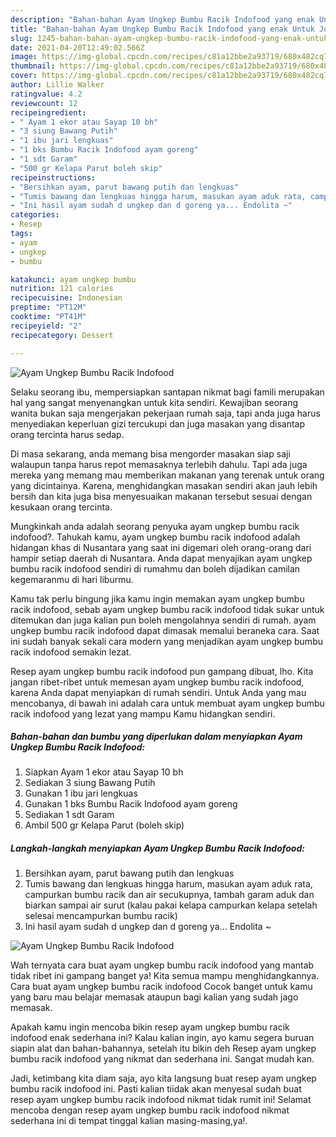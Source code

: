 ```yaml
---
description: "Bahan-bahan Ayam Ungkep Bumbu Racik Indofood yang enak Untuk Jualan"
title: "Bahan-bahan Ayam Ungkep Bumbu Racik Indofood yang enak Untuk Jualan"
slug: 1245-bahan-bahan-ayam-ungkep-bumbu-racik-indofood-yang-enak-untuk-jualan
date: 2021-04-20T12:49:02.566Z
image: https://img-global.cpcdn.com/recipes/c81a12bbe2a93719/680x482cq70/ayam-ungkep-bumbu-racik-indofood-foto-resep-utama.jpg
thumbnail: https://img-global.cpcdn.com/recipes/c81a12bbe2a93719/680x482cq70/ayam-ungkep-bumbu-racik-indofood-foto-resep-utama.jpg
cover: https://img-global.cpcdn.com/recipes/c81a12bbe2a93719/680x482cq70/ayam-ungkep-bumbu-racik-indofood-foto-resep-utama.jpg
author: Lillie Walker
ratingvalue: 4.2
reviewcount: 12
recipeingredient:
- " Ayam 1 ekor atau Sayap 10 bh"
- "3 siung Bawang Putih"
- "1 ibu jari lengkuas"
- "1 bks Bumbu Racik Indofood ayam goreng"
- "1 sdt Garam"
- "500 gr Kelapa Parut boleh skip"
recipeinstructions:
- "Bersihkan ayam, parut bawang putih dan lengkuas"
- "Tumis bawang dan lengkuas hingga harum, masukan ayam aduk rata, campurkan bumbu racik dan air secukupnya, tambah garam aduk dan biarkan sampai air surut (kalau pakai kelapa campurkan kelapa setelah selesai mencampurkan bumbu racik)"
- "Ini hasil ayam sudah d ungkep dan d goreng ya... Endolita ~"
categories:
- Resep
tags:
- ayam
- ungkep
- bumbu

katakunci: ayam ungkep bumbu 
nutrition: 121 calories
recipecuisine: Indonesian
preptime: "PT12M"
cooktime: "PT41M"
recipeyield: "2"
recipecategory: Dessert

---
```



![Ayam Ungkep Bumbu Racik Indofood](https://img-global.cpcdn.com/recipes/c81a12bbe2a93719/680x482cq70/ayam-ungkep-bumbu-racik-indofood-foto-resep-utama.jpg)

Selaku seorang ibu, mempersiapkan santapan nikmat bagi famili merupakan hal yang sangat menyenangkan untuk kita sendiri. Kewajiban seorang  wanita bukan saja mengerjakan pekerjaan rumah saja, tapi anda juga harus menyediakan keperluan gizi tercukupi dan juga masakan yang disantap orang tercinta harus sedap.

Di masa  sekarang, anda memang bisa mengorder masakan siap saji walaupun tanpa harus repot memasaknya terlebih dahulu. Tapi ada juga mereka yang memang mau memberikan makanan yang terenak untuk orang yang dicintainya. Karena, menghidangkan masakan sendiri akan jauh lebih bersih dan kita juga bisa menyesuaikan makanan tersebut sesuai dengan kesukaan orang tercinta. 



Mungkinkah anda adalah seorang penyuka ayam ungkep bumbu racik indofood?. Tahukah kamu, ayam ungkep bumbu racik indofood adalah hidangan khas di Nusantara yang saat ini digemari oleh orang-orang dari hampir setiap daerah di Nusantara. Anda dapat menyajikan ayam ungkep bumbu racik indofood sendiri di rumahmu dan boleh dijadikan camilan kegemaranmu di hari liburmu.

Kamu tak perlu bingung jika kamu ingin memakan ayam ungkep bumbu racik indofood, sebab ayam ungkep bumbu racik indofood tidak sukar untuk ditemukan dan juga kalian pun boleh mengolahnya sendiri di rumah. ayam ungkep bumbu racik indofood dapat dimasak memalui beraneka cara. Saat ini sudah banyak sekali cara modern yang menjadikan ayam ungkep bumbu racik indofood semakin lezat.

Resep ayam ungkep bumbu racik indofood pun gampang dibuat, lho. Kita jangan ribet-ribet untuk memesan ayam ungkep bumbu racik indofood, karena Anda dapat menyiapkan di rumah sendiri. Untuk Anda yang mau mencobanya, di bawah ini adalah cara untuk membuat ayam ungkep bumbu racik indofood yang lezat yang mampu Kamu hidangkan sendiri.

<!--inarticleads1-->

##### Bahan-bahan dan bumbu yang diperlukan dalam menyiapkan Ayam Ungkep Bumbu Racik Indofood:

1. Siapkan  Ayam 1 ekor atau Sayap 10 bh
1. Sediakan 3 siung Bawang Putih
1. Gunakan 1 ibu jari lengkuas
1. Gunakan 1 bks Bumbu Racik Indofood ayam goreng
1. Sediakan 1 sdt Garam
1. Ambil 500 gr Kelapa Parut (boleh skip)




<!--inarticleads2-->

##### Langkah-langkah menyiapkan Ayam Ungkep Bumbu Racik Indofood:

1. Bersihkan ayam, parut bawang putih dan lengkuas
1. Tumis bawang dan lengkuas hingga harum, masukan ayam aduk rata, campurkan bumbu racik dan air secukupnya, tambah garam aduk dan biarkan sampai air surut (kalau pakai kelapa campurkan kelapa setelah selesai mencampurkan bumbu racik)
1. Ini hasil ayam sudah d ungkep dan d goreng ya... Endolita ~
<img src="https://img-global.cpcdn.com/steps/ce7c1ade3ceac3eb/160x128cq70/ayam-ungkep-bumbu-racik-indofood-langkah-memasak-3-foto.jpg" alt="Ayam Ungkep Bumbu Racik Indofood">



Wah ternyata cara buat ayam ungkep bumbu racik indofood yang mantab tidak ribet ini gampang banget ya! Kita semua mampu menghidangkannya. Cara buat ayam ungkep bumbu racik indofood Cocok banget untuk kamu yang baru mau belajar memasak ataupun bagi kalian yang sudah jago memasak.

Apakah kamu ingin mencoba bikin resep ayam ungkep bumbu racik indofood enak sederhana ini? Kalau kalian ingin, ayo kamu segera buruan siapin alat dan bahan-bahannya, setelah itu bikin deh Resep ayam ungkep bumbu racik indofood yang nikmat dan sederhana ini. Sangat mudah kan. 

Jadi, ketimbang kita diam saja, ayo kita langsung buat resep ayam ungkep bumbu racik indofood ini. Pasti kalian tiidak akan menyesal sudah buat resep ayam ungkep bumbu racik indofood nikmat tidak rumit ini! Selamat mencoba dengan resep ayam ungkep bumbu racik indofood nikmat sederhana ini di tempat tinggal kalian masing-masing,ya!.

